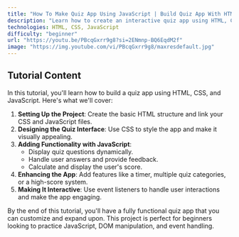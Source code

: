 ```yaml
---
title: "How To Make Quiz App Using JavaScript | Build Quiz App With HTML CSS & JavaScript"
description: "Learn how to create an interactive quiz app using HTML, CSS, and JavaScript. This tutorial covers everything from building the UI to adding logic for quiz functionality, making it perfect for beginners."
technologies: HTML, CSS, JavaScript
difficulty: "beginner"
url: "https://youtu.be/PBcqGxrr9g8?si=2ENmnp-BQ6EqdM2f"
image: "https://img.youtube.com/vi/PBcqGxrr9g8/maxresdefault.jpg"
---
```


## Tutorial Content

In this tutorial, you'll learn how to build a quiz app using HTML, CSS, and JavaScript. Here's what we'll cover:

1. **Setting Up the Project**: Create the basic HTML structure and link your CSS and JavaScript files.
2. **Designing the Quiz Interface**: Use CSS to style the app and make it visually appealing.
3. **Adding Functionality with JavaScript**:
   - Display quiz questions dynamically.
   - Handle user answers and provide feedback.
   - Calculate and display the user's score.
4. **Enhancing the App**: Add features like a timer, multiple quiz categories, or a high-score system.
5. **Making It Interactive**: Use event listeners to handle user interactions and make the app engaging.

By the end of this tutorial, you'll have a fully functional quiz app that you can customize and expand upon. This project is perfect for beginners looking to practice JavaScript, DOM manipulation, and event handling.